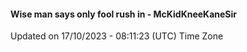 #### Wise man says only fool rush in - McKidKneeKaneSir
Updated on 17/10/2023 - 08:11:23 (UTC) Time Zone
